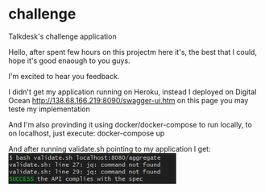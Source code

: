 # challenge
Talkdesk's challenge application


Hello,
after spent few hours on this projectm here it's, the best that I could, hope it's good enaough to you guys.

I'm excited to hear you feedback.

I didn't get my application running on Heroku, instead I deployed on Digital Ocean
http://138.68.166.219:8090/swagger-ui.htm
on this page you may teste my implementation

And I'm also provinding it using docker/docker-compose to run locally, 
to on localhost, just execute: docker-compose up

And after running validate.sh pointing to my application I get:
![validate.sh](validate-sh.PNG "Result Validate.sh")

